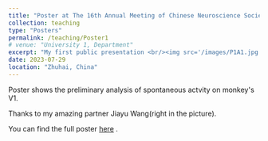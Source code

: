 ```yaml
---
title: "Poster at The 16th Annual Meeting of Chinese Neuroscience Society"
collection: teaching
type: "Posters"
permalink: /teaching/Poster1
# venue: "University 1, Department"
excerpt: "My first public presentation <br/><img src='/images/P1A1.jpg' alt="drawing" width="50%">"
date: 2023-07-29
location: "Zhuhai, China"
---
```


Poster shows the preliminary analysis of spontaneous actvity on monkey's V1.     

Thanks to my amazing partner Jiayu Wang(right in the picture).   

You can find the full poster [here](/files/Poster1.jpeg) .


<!-- Heading 1
======

Heading 2
======

Heading 3
====== -->